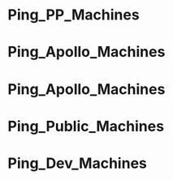 # Ping_PP_Machines
# Ping_Apollo_Machines
# Ping_Apollo_Machines
# Ping_Public_Machines
# Ping_Dev_Machines
